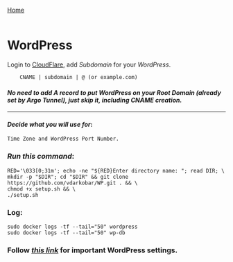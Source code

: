 <p align="left">
  <a href="https://github.com/vdarkobar/home-cloud">Home</a>
  <br><br>
</p> 
  
# WordPress
  
Login to <a href="https://dash.cloudflare.com/">CloudFlare</a>, add *Subdomain* for your *WordPress*. 
```
    CNAME | subdomain | @ (or example.com)
```
#### *No need to add A record to put WordPress on your Root Domain (already set by Argo Tunnel), just skip it, including CNAME creation.*
  
---
  
#### *Decide what you will use for*:
```
Time Zone and WordPress Port Number.
```
    
### *Run this command*:
```
RED='\033[0;31m'; echo -ne "${RED}Enter directory name: "; read DIR; \
mkdir -p "$DIR"; cd "$DIR" && git clone https://github.com/vdarkobar/WP.git . && \
chmod +x setup.sh && \
./setup.sh
```
  
### Log:
```
sudo docker logs -tf --tail="50" wordpress
sudo docker logs -tf --tail="50" wp-db
```
  
### Follow <i><a href="https://github.com/vdarkobar/NPM/blob/main/shared/WP%20Additional%20Settings.md">this link</a></i> for important WordPress settings.  
  
